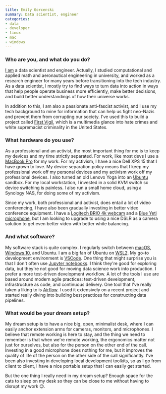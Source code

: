```yaml
---
title: Emily Gorcenski
summary: Data scientist, engineer
categories:
- data
- developer
- linux
- mac
- windows
---
```


### Who are you, and what do you do?

[I am](https://emilygorcenski.com/ "Emily's website.") a data scientist and engineer. Actually, I studied computational and applied math and aeronautical engineering in university, and worked as a research engineer for many years before transitioning into the tech industry. As a data scientist, I mostly try to find ways to turn data into action in ways that help people operate business more efficiently, make better decisions, and build better understandings of how their universe works.

In addition to this, I am also a passionate anti-fascist activist, and I use my tech background to mine for information that can help us fight neo-Nazis and prevent them from corrupting our society. I've used this to build a project called [First Vigil](https://first-vigil.com/ "A site for tracking white supremacist and neo-Nazi activity in America."), which is a multimedia glance into hate crimes and white supremacist criminality in the United States.

### What hardware do you use?

As a professional and an activist, the most important thing for me is to keep my devices and my time strictly separated. For work, like most devs I use a [MacBook Pro][macbook-pro] for my work. For my activism, I have a nice Dell XPS 15 that I have grown to love. My device separation policy means that I keep my professional work off my personal devices and my activism work off my professional devices. I also turned an old Lenovo Yoga into an [Ubuntu][] sandbox. For my local workstation, I invested in a solid KVM switch so device switching is painless. I also run a small home cloud, using a Synology NAS, for doing some of my activism.

Since my work, both professional and activist, does entail a lot of video conferencing, I have also been gradually investing in better video conference equipment. I have a [Logitech BRIO 4k webcam][brio] and a [Blue Yeti microphone][yeti], but I am looking to upgrade to using a nice DSLR as a camera solution to get even better video with better white balancing.

### And what software?

My software stack is quite complex. I regularly switch between [macOS][], [Windows 10][windows-10], and Ubuntu. I am a big fan of Ubuntu on [WSL2][windows-subsystem-for-linux]. My go-to development environment is [VSCode][visual-studio-code]. One thing that might surprise you is that I don't often use [Jupyter notebooks][jupyter]. I think they're good for exploring data, but they're not good for moving data science work into production. I prefer a more test-driven development workflow. A lot of the tools I use are based around modern agile practices: test-driven development, infrastructure as code, and continuous delivery. One tool that I've really taken a liking to is [Airflow][]. I used it extensively on a recent project and started really diving into building best practices for constructing data pipelines.

### What would be your dream setup?

My dream setup is to have a nice big, open, minimalist desk, where I can easily anchor extension arms for cameras, monitors, and microphones. I believe that remote working is here to stay, and the thing we need to remember is that when we're remote working, the ergonomics matter not just for ourselves, but also for the person on the other end of the call. Investing in a good microphone does nothing for me, but it improves the quality of life of the person on the other side of the call significantly. I've been also investing in developing local development toolkits, so as I go from client to client, I have a nice portable setup that I can easily get started.

But the one thing I really need in my dream setup? Enough space for the cats to sleep on my desk so they can be close to me without having to disrupt my work 😉.

[airflow]: https://en.wikipedia.org/wiki/Apache_Airflow "A workflow management platform."
[brio]: https://www.logitech.com/en-us/product/brio "A webcam."
[jupyter]: https://jupyter.org/ "Web-based live document software."
[macbook-pro]: https://www.apple.com/macbook-pro/ "A laptop."
[macos]: https://en.wikipedia.org/wiki/MacOS "An operating system for Mac hardware."
[ubuntu]: https://www.ubuntu.com/ "A Unix distribution."
[visual-studio-code]: https://code.visualstudio.com/ "A development IDE."
[windows-10]: https://en.wikipedia.org/wiki/Windows_10 "An operating system."
[windows-subsystem-for-linux]: https://msdn.microsoft.com/en-us/commandline/wsl/about "A Linux environment for Windows."
[yeti]: http://bluemic.com/yeti/ "A USB microphone."
